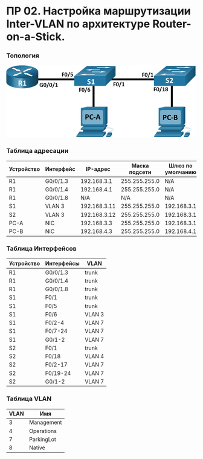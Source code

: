 # ПP 02. Настройка маршрутизации Inter-VLAN по архитектуре Router-on-a-Stick.

### 	Топология
![](https://github.com/sag81/otus-networks/blob/master/workshop/02/schema.png)

### Таблица адресации
Устройство | Интерфейс  | IP-адрес      | Маска подсети | Шлюз по умолчанию
---------- | ---------- | ------------- | ------------- | -------------
R1	       | G0/0/1.3	| 192.168.3.1	| 255.255.255.0	| N/A
R1	       | G0/0/1.4	| 192.168.4.1	| 255.255.255.0	| N/A
R1	       | G0/0/1.8	| N/A	        | N/A	        | N/A
S1	       | VLAN 3	    | 192.168.3.11	| 255.255.255.0	| 192.168.3.1
S2	       | VLAN 3	    | 192.168.3.12	| 255.255.255.0	| 192.168.3.1
PC-A	   | NIC	    | 192.168.3.3	| 255.255.255.0	| 192.168.3.1
PC-B	   | NIC	    | 192.168.4.3	| 255.255.255.0	| 192.168.4.1

### Таблица Интерфейсов
 Устройство | Интерфейсы | VLAN
 ---------- | ---------- | ----------- 
 R1         | G0/0/1.3 	 | trunk
 R1         | G0/0/1.4 	 | trunk
 R1         | G0/0/1.8 	 | trunk
 S1         | F0/1 		    | trunk
 S1         | F0/5       | trunk
 S1         | F0/6       | VLAN 3
 S1         | F0/2-4     | VLAN 7
 S1         | F0/7-24    | VLAN 7
 S1         | G0/1-2     | VLAN 7
 S2         | F0/1       | trunk
 S2         | F0/18      | VLAN 4
 S2         | F0/2-17    | VLAN 7
 S2         | F0/19-24   | VLAN 7
 S2         | G0/1-2     | VLAN 7

### Таблица VLAN
 VLAN  | Имя        
 ----- | ---------  
 3     | Management 
 4	   | Operations 
 7     | ParkingLot 
 8	   | Native	   
